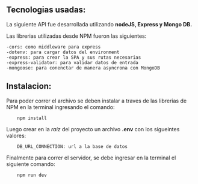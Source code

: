 ## Tecnologias usadas:

La siguiente API fue desarrollada utilizando __nodeJS, Express y Mongo DB.__

Las librerias utilizadas desde NPM fueron las siguientes:

    -cors: como middleware para express
    -dotenv: para cargar datos del environment
    -express: para crear la SPA y sus rutas necesarias
    -express-validator: para validar datos de entrada
    -mongoose: para conenctar de manera asyncrona con MongoDB

## Instalacion:

Para poder correr el archivo se deben instalar a traves de las librerias de NPM en la terminal ingresando el comando: 

```
    npm install
```

Luego crear en la _raiz_ del proyecto un archivo __.env__ con los sigueintes valores:
    
```
    DB_URL_CONNECTION: url a la base de datos
```

Finalmente para correr el servidor, se debe ingresar en la terminal el siguiente comando:

```
    npm run dev
```



